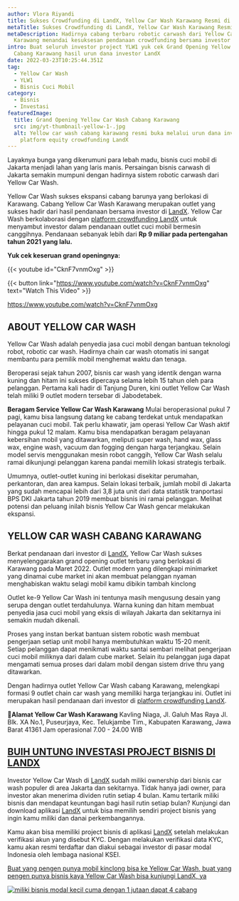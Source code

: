 ```yaml
---
author: Vlora Riyandi
title: Sukses Crowdfunding di LandX, Yellow Car Wash Karawang Resmi di Buka
metaTitle: Sukses Crowdfunding di LandX, Yellow Car Wash Karawang Resmi di Buka
metaDescription: Hadirnya cabang terbaru robotic carwash dari Yellow Car Wash di
  Karawang menandai kesuksesan pendanaan crowdfunding bersama investor di LandX.
intro: Buat seluruh investor project YLW1 yuk cek Grand Opening Yellow Car Wash
  Cabang Karawang hasil urun dana investor LandX
date: 2022-03-23T10:25:44.351Z
tag:
  - Yellow Car Wash
  - YLW1
  - Bisnis Cuci Mobil
category:
  - Bisnis
  - Investasi
featuredImage:
  title: Grand Opening Yellow Car Wash Cabang Karawang
  src: img/yt-thumbnail-yellow-1-.jpg
  alt: Yellow car wash cabang karawang resmi buka melalui urun dana investor lewat
    platform equity crowdfunding LandX
---
```

Layaknya bunga yang dikerumuni para lebah madu, bisnis cuci mobil di Jakarta menjadi lahan yang laris manis. Persaingan bisnis carwash di Jakarta semakin mumpuni dengan hadirnya sistem robotic carwash dari Yellow Car Wash.

Yellow Car Wash sukses ekspansi cabang barunya yang berlokasi di Karawang. Cabang Yellow Car Wash Karawang merupakan outlet yang sukses hadir dari hasil pendanaan bersama investor di [LandX](https://landx.id/project/?utm_source=Blog&utm_medium=organic+keyword&utm_campaign=blog&utm_id=Blog).
Yellow Car Wash berkolaborasi dengan [platform crowdfunding LandX](https://landx.id/project/?utm_source=Blog&utm_medium=organic+keyword&utm_campaign=blog&utm_id=Blog) untuk menyambut investor dalam pendanaan outlet cuci mobil bermesin canggihnya. Pendanaan sebanyak lebih dari **Rp 9 miliar pada pertengahan tahun 2021 yang lalu.**

**Yuk cek keseruan grand openingnya:** 

{{< youtube id="CknF7vnmOxg" >}}

{{< button link="https://www.youtube.com/watch?v=CknF7vnmOxg" text="Watch This Video" >}}

https://www.youtube.com/watch?v=CknF7vnmOxg

## ABOUT YELLOW CAR WASH

Yellow Car Wash adalah penyedia jasa cuci mobil dengan bantuan teknologi robot, robotic car wash. Hadirnya chain car wash otomatis ini sangat membantu para pemilik mobil menghemat waktu dan tenaga. 

Beroperasi sejak tahun 2007, bisnis car wash yang identik dengan warna kuning dan hitam ini sukses dipercaya selama lebih 15 tahun oleh para pelanggan. Pertama kali hadir di Tanjung Duren, kini outlet Yellow Car Wash telah miliki 9 outlet modern tersebar di Jabodetabek.

**Beragam Service Yellow Car Wash Karawang**
Mulai beroperasional pukul 7 pagi, kamu bisa langsung datang ke cabang terdekat untuk mendapatkan pelayanan cuci mobil. Tak perlu khawatir, jam operasi Yellow Car Wash aktif hingga pukul 12 malam.
Kamu bisa mendapatkan beragam pelayanan kebersihan mobil yang ditawarkan, meliputi super wash, hand wax, glass wax, engine wash, vacuum dan fogging dengan harga terjangkau.
Selain model servis menggunakan mesin robot canggih, Yellow Car Wash selalu ramai dikunjungi pelanggan karena pandai memilih lokasi strategis terbaik. 

Umumnya, outlet-outlet kuning ini berlokasi disekitar perumahan, perkantoran, dan area kampus. 
Selain lokasi terbaik, jumlah mobil di Jakarta yang sudah mencapai lebih dari 3,8 juta unit dari data statistik tranportasi BPS DKI Jakarta tahun 2019 membuat bisnis ini ramai pelanggan. Melihat potensi dan peluang inilah bisnis Yellow Car Wash gencar melakukan ekspansi.

## YELLOW CAR WASH CABANG KARAWANG

Berkat pendanaan dari investor di [LandX](https://landx.id/project/?utm_source=Blog&utm_medium=organic+keyword&utm_campaign=blog&utm_id=Blog), Yellow Car Wash sukses menyelenggarakan grand opening outlet terbaru yang berlokasi di Karawang pada Maret 2022. Outlet modern yang dilengkapi minimarket yang dinamai cube market ini akan membuat pelanggan nyaman menghabiskan waktu selagi mobil kamu dibikin tambah kinclong 

Outlet ke-9 Yellow Car Wash ini tentunya masih mengusung desain yang serupa dengan outlet terdahulunya. Warna kuning dan hitam membuat penyedia jasa cuci mobil yang eksis di wilayah Jakarta dan sekitarnya ini semakin mudah dikenali.

Proses yang instan berkat bantuan sistem robotic wash membuat pengerjaan setiap unit mobil hanya membutuhkan waktu 15-20 menit. Setiap pelanggan dapat menikmati waktu santai sembari melihat pengerjaan cuci mobil miliknya dari dalam cube market. Selain itu pelanggan juga dapat mengamati semua proses dari dalam mobil dengan sistem drive thru yang ditawarkan.

Dengan hadirnya outlet Yellow Car Wash cabang Karawang, melengkapi formasi 9 outlet chain car wash yang memiliki harga terjangkau ini. Outlet ini merupakan hasil pendanaan dari investor di [platform crowdfunding LandX](https://landx.id/project/?utm_source=Blog&utm_medium=organic+keyword&utm_campaign=blog&utm_id=Blog).

📍**Alamat Yellow Car Wash Karawang** 
Kavling Niaga, Jl. Galuh Mas Raya Jl. Blk. XA No.1, Puseurjaya, Kec. Telukjambe Tim., Kabupaten Karawang, Jawa Barat 41361
Jam operasional 7.00 - 24.00 WIB

## [BUIH UNTUNG INVESTASI PROJECT BISNIS DI LANDX](https://landx.id/project/?utm_source=Blog&utm_medium=organic+keyword&utm_campaign=blog&utm_id=Blog)

Investor Yellow Car Wash di [LandX](https://landx.id/project/?utm_source=Blog&utm_medium=organic+keyword&utm_campaign=blog&utm_id=Blog) sudah miliki ownership dari bisnis car wash populer di area Jakarta dan sekitarnya. Tidak hanya jadi owner, para investor akan menerima dividen rutin setiap 4 bulan. 
Kamu tertarik miliki bisnis dan mendapat keuntungan bagi hasil rutin setiap bulan? Kunjungi dan download aplikasi [LandX](https://landx.id/project/?utm_source=Blog&utm_medium=organic+keyword&utm_campaign=blog&utm_id=Blog) untuk bisa memilih sendiri project bisnis yang ingin kamu miliki dan danai perkembangannya.

Kamu akan bisa memiliki project bisnis di aplikasi [LandX](https://landx.id/) setelah melakukan verifikasi akun yang disebut KYC. Dengan melakukan verifikasi data KYC, kamu akan resmi terdaftar dan diakui sebagai investor di pasar modal Indonesia oleh lembaga nasional KSEI.

[Buat yang pengen punya mobil kinclong bisa ke Yellow Car Wash, buat yang pengen punya bisnis kaya Yellow Car Wash bisa kunjungi LandX, ya](https://landx.id/project/?utm_source=Blog&utm_medium=organic+keyword&utm_campaign=blog&utm_id=Blog)

[![miliki bisnis modal kecil cuma dengan 1 jutaan dapat 4 cabang ](https://accountgram-production.sfo2.cdn.digitaloceanspaces.com/landx_ghost/2021/11/jadi-owner-bisnis-hanya-1-jutaan-dengan-cuan-yang-sangat-menjanjikan.png)](https://landx.id/project/?utm_source=Blog&utm_medium=organic+keyword&utm_campaign=blog&utm_id=Blog)